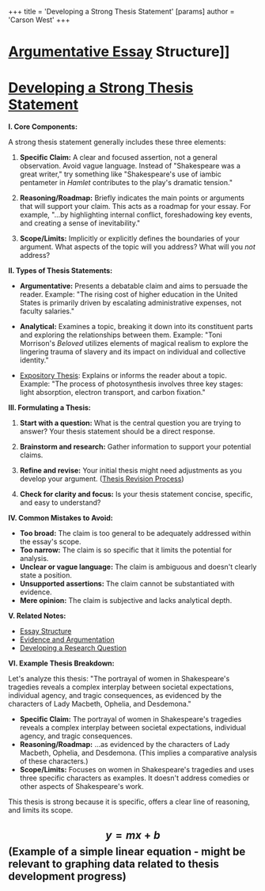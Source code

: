 +++
 title = 'Developing a Strong Thesis Statement'
[params]
	author = 'Carson West'
+++
# [Argumentative Essay](./../argumentative-essay/) Structure]]
# [Developing a Strong Thesis Statement](./../developing-a-strong-thesis-statement/)

**I. Core Components:**

A strong thesis statement generally includes these three elements:

1. **Specific Claim:**  A clear and focused assertion, not a general observation.  Avoid vague language.  Instead of "Shakespeare was a great writer," try something like "Shakespeare's use of iambic pentameter in *Hamlet* contributes to the play's dramatic tension."

2. **Reasoning/Roadmap:**  Briefly indicates the main points or arguments that will support your claim. This acts as a roadmap for your essay.  For example,  "...by highlighting internal conflict, foreshadowing key events, and creating a sense of inevitability."

3. **Scope/Limits:**  Implicitly or explicitly defines the boundaries of your argument.  What aspects of the topic will you address?  What will you *not* address?


**II. Types of Thesis Statements:**

* **Argumentative:**  Presents a debatable claim and aims to persuade the reader.  Example: "The rising cost of higher education in the United States is primarily driven by escalating administrative expenses, not faculty salaries."

* **Analytical:**  Examines a topic, breaking it down into its constituent parts and exploring the relationships between them. Example:  "Toni Morrison's *Beloved* utilizes elements of magical realism to explore the lingering trauma of slavery and its impact on individual and collective identity."

* [Expository Thesis](./../expository-thesis/):  Explains or informs the reader about a topic.  Example: "The process of photosynthesis involves three key stages: light absorption, electron transport, and carbon fixation."

**III.  Formulating a Thesis:**

1. **Start with a question:**  What is the central question you are trying to answer?  Your thesis statement should be a direct response.

2. **Brainstorm and research:**  Gather information to support your potential claims.

3. **Refine and revise:**  Your initial thesis might need adjustments as you develop your argument.  ([Thesis Revision Process](./../thesis-revision-process/))

4. **Check for clarity and focus:**  Is your thesis statement concise, specific, and easy to understand?


**IV. Common Mistakes to Avoid:**

* **Too broad:**  The claim is too general to be adequately addressed within the essay's scope.
* **Too narrow:**  The claim is so specific that it limits the potential for analysis.
* **Unclear or vague language:**  The claim is ambiguous and doesn't clearly state a position.
* **Unsupported assertions:**  The claim cannot be substantiated with evidence.
* **Mere opinion:**  The claim is subjective and lacks analytical depth.


**V.  Related Notes:**

* [Essay Structure](./../essay-structure/)
* [Evidence and Argumentation](./../evidence-and-argumentation/)
* [Developing a Research Question](./../developing-a-research-question/)


**VI. Example Thesis Breakdown:**

Let's analyze this thesis: "The portrayal of women in Shakespeare's tragedies reveals a complex interplay between societal expectations, individual agency, and tragic consequences, as evidenced by the characters of Lady Macbeth, Ophelia, and Desdemona."

* **Specific Claim:** The portrayal of women in Shakespeare's tragedies reveals a complex interplay between societal expectations, individual agency, and tragic consequences.
* **Reasoning/Roadmap:**  ...as evidenced by the characters of Lady Macbeth, Ophelia, and Desdemona.  (This implies a comparative analysis of these characters.)
* **Scope/Limits:** Focuses on women in Shakespeare's tragedies and uses three specific characters as examples.  It doesn't address comedies or other aspects of Shakespeare's work.


This thesis is strong because it is specific, offers a clear line of reasoning, and limits its scope.


##  $$  y = mx + b  $$   (Example of a simple linear equation -  might be relevant to graphing data related to thesis development progress)
